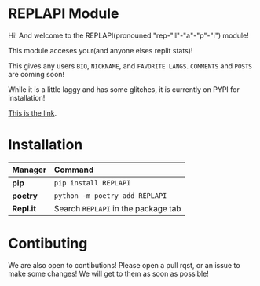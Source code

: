 # REPLAPI Module

Hi! And welcome to the REPLAPI(pronouned "rep-"ll"-"a"-"p"-"i") module!

This module acceses your(and anyone elses replit stats)!

This gives any users `BIO`, `NICKNAME`, and `FAVORITE LANGS`. `COMMENTS` and `POSTS` are coming soon!

While it is a little laggy and has some glitches, it is currently on PYPI for installation!

[This is the link](https://pypi.org/project/REPLAPI/).
# Installation
|Manager          |Command                                        |
|:----------------|:----------------------------------------------|
|**pip**          |`pip install REPLAPI`                          |
|**poetry**       |`python -m poetry add REPLAPI`                 |
|**Repl.it**      |Search `REPLAPI` in the package tab            |

# Contibuting

We are also open to contibutions! Please open a pull rqst, or an issue to make some changes! We will get to them as soon as possible!
